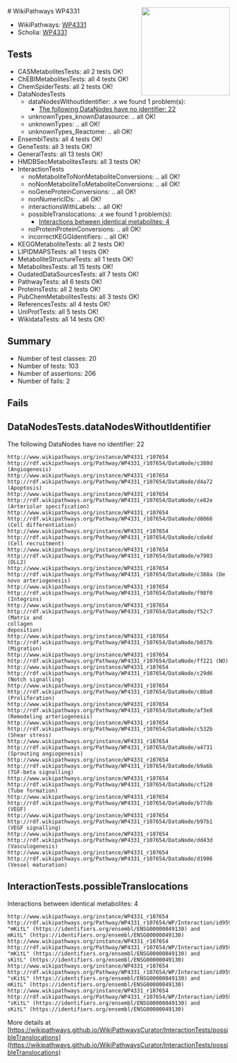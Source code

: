 <img style="float: right; width: 200px" src="https://upload.wikimedia.org/wikipedia/commons/thumb/8/83/Wplogo_with_text_500.png/640px-Wplogo_with_text_500.png" />
# WikiPathways WP4331

* WikiPathways: [WP4331](https://new.wikipathways.org/pathways/WP4331)
* Scholia: [WP4331](https://scholia.toolforge.org/wikipathways/WP4331)
## Tests
* CASMetabolitesTests: all 2 tests OK!
* ChEBIMetabolitesTests: all 4 tests OK!
* ChemSpiderTests: all 2 tests OK!
* DataNodesTests
    * dataNodesWithoutIdentifier: .x we found 1 problem(s):
        * [The following DataNodes have no identifier: 22](#8792c4b1)
    * unknownTypes_knownDatasource: .. all OK!
    * unknownTypes: .. all OK!
    * unknownTypes_Reactome: .. all OK!
* EnsemblTests: all 4 tests OK!
* GeneTests: all 3 tests OK!
* GeneralTests: all 13 tests OK!
* HMDBSecMetabolitesTests: all 3 tests OK!
* InteractionTests
    * noMetaboliteToNonMetaboliteConversions: .. all OK!
    * noNonMetaboliteToMetaboliteConversions: .. all OK!
    * noGeneProteinConversions: .. all OK!
    * nonNumericIDs: .. all OK!
    * interactionsWithLabels: .. all OK!
    * possibleTranslocations: .x we found 1 problem(s):
        * [Interactions between identical metabolites: 4](#d59038c7)
    * noProteinProteinConversions: .. all OK!
    * incorrectKEGGIdentifiers: .. all OK!
* KEGGMetaboliteTests: all 2 tests OK!
* LIPIDMAPSTests: all 1 tests OK!
* MetaboliteStructureTests: all 1 tests OK!
* MetabolitesTests: all 15 tests OK!
* OudatedDataSourcesTests: all 7 tests OK!
* PathwayTests: all 6 tests OK!
* ProteinsTests: all 2 tests OK!
* PubChemMetabolitesTests: all 3 tests OK!
* ReferencesTests: all 4 tests OK!
* UniProtTests: all 5 tests OK!
* WikidataTests: all 14 tests OK!


## Summary

* Number of test classes: 20
* Number of tests: 103
* Number of assertions: 206
* Number of fails: 2

## Fails

<a name="8792c4b1" />

## DataNodesTests.dataNodesWithoutIdentifier

The following DataNodes have no identifier: 22
```
http://www.wikipathways.org/instance/WP4331_r107654 http://rdf.wikipathways.org/Pathway/WP4331_r107654/DataNode/c380d (Angiogenesis)
http://www.wikipathways.org/instance/WP4331_r107654 http://rdf.wikipathways.org/Pathway/WP4331_r107654/DataNode/d4a72 (Apoptosis)
http://www.wikipathways.org/instance/WP4331_r107654 http://rdf.wikipathways.org/Pathway/WP4331_r107654/DataNode/ce82e (Arteriolar specification)
http://www.wikipathways.org/instance/WP4331_r107654 http://rdf.wikipathways.org/Pathway/WP4331_r107654/DataNode/d8066 (Cell differentiation)
http://www.wikipathways.org/instance/WP4331_r107654 http://rdf.wikipathways.org/Pathway/WP4331_r107654/DataNode/cda4d (Cell recruitment)
http://www.wikipathways.org/instance/WP4331_r107654 http://rdf.wikipathways.org/Pathway/WP4331_r107654/DataNode/e7903 (DLL2)
http://www.wikipathways.org/instance/WP4331_r107654 http://rdf.wikipathways.org/Pathway/WP4331_r107654/DataNode/c388a (De novo arteriogenesis)
http://www.wikipathways.org/instance/WP4331_r107654 http://rdf.wikipathways.org/Pathway/WP4331_r107654/DataNode/f98f0 (Integrins)
http://www.wikipathways.org/instance/WP4331_r107654 http://rdf.wikipathways.org/Pathway/WP4331_r107654/DataNode/f52c7 (Matrix and 
collagen
deposition)
http://www.wikipathways.org/instance/WP4331_r107654 http://rdf.wikipathways.org/Pathway/WP4331_r107654/DataNode/b037b (Migration)
http://www.wikipathways.org/instance/WP4331_r107654 http://rdf.wikipathways.org/Pathway/WP4331_r107654/DataNode/ff221 (NO)
http://www.wikipathways.org/instance/WP4331_r107654 http://rdf.wikipathways.org/Pathway/WP4331_r107654/DataNode/c29d6 (Notch signalling)
http://www.wikipathways.org/instance/WP4331_r107654 http://rdf.wikipathways.org/Pathway/WP4331_r107654/DataNode/c80a0 (Proliferation)
http://www.wikipathways.org/instance/WP4331_r107654 http://rdf.wikipathways.org/Pathway/WP4331_r107654/DataNode/af3e8 (Remodeling arteriogenesis)
http://www.wikipathways.org/instance/WP4331_r107654 http://rdf.wikipathways.org/Pathway/WP4331_r107654/DataNode/c532b (Shear stress)
http://www.wikipathways.org/instance/WP4331_r107654 http://rdf.wikipathways.org/Pathway/WP4331_r107654/DataNode/a4731 (Sprouting angiogenesis)
http://www.wikipathways.org/instance/WP4331_r107654 http://rdf.wikipathways.org/Pathway/WP4331_r107654/DataNode/b9a6b (TGF-beta signalling)
http://www.wikipathways.org/instance/WP4331_r107654 http://rdf.wikipathways.org/Pathway/WP4331_r107654/DataNode/cf120 (Tube formation)
http://www.wikipathways.org/instance/WP4331_r107654 http://rdf.wikipathways.org/Pathway/WP4331_r107654/DataNode/b77db (VEGF)
http://www.wikipathways.org/instance/WP4331_r107654 http://rdf.wikipathways.org/Pathway/WP4331_r107654/DataNode/b97b1 (VEGF signalling)
http://www.wikipathways.org/instance/WP4331_r107654 http://rdf.wikipathways.org/Pathway/WP4331_r107654/DataNode/dd43d (Vasculogenesis)
http://www.wikipathways.org/instance/WP4331_r107654 http://rdf.wikipathways.org/Pathway/WP4331_r107654/DataNode/d1906 (Vessel maturation)
```

<a name="d59038c7" />

## InteractionTests.possibleTranslocations

Interactions between identical metabolites: 4
```
http://www.wikipathways.org/instance/WP4331_r107654 http://rdf.wikipathways.org/Pathway/WP4331_r107654/WP/Interaction/id959f9a3b "mKitL" (https://identifiers.org/ensembl/ENSG00000049130) and 
mKitL" (https://identifiers.org/ensembl/ENSG00000049130)
http://www.wikipathways.org/instance/WP4331_r107654 http://rdf.wikipathways.org/Pathway/WP4331_r107654/WP/Interaction/id959f9a3b "mKitL" (https://identifiers.org/ensembl/ENSG00000049130) and 
sKitL" (https://identifiers.org/ensembl/ENSG00000049130)
http://www.wikipathways.org/instance/WP4331_r107654 http://rdf.wikipathways.org/Pathway/WP4331_r107654/WP/Interaction/id959f9a3b "sKitL" (https://identifiers.org/ensembl/ENSG00000049130) and 
mKitL" (https://identifiers.org/ensembl/ENSG00000049130)
http://www.wikipathways.org/instance/WP4331_r107654 http://rdf.wikipathways.org/Pathway/WP4331_r107654/WP/Interaction/id959f9a3b "sKitL" (https://identifiers.org/ensembl/ENSG00000049130) and 
sKitL" (https://identifiers.org/ensembl/ENSG00000049130)
```

More details at [https://wikipathways.github.io/WikiPathwaysCurator/InteractionTests/possibleTranslocations](https://wikipathways.github.io/WikiPathwaysCurator/InteractionTests/possibleTranslocations)

